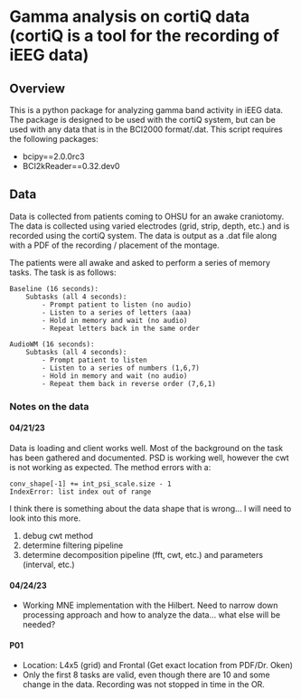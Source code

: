 # Gamma analysis on cortiQ data (cortiQ is a tool for the recording of iEEG data)

## Overview

This is a python package for analyzing gamma band activity in iEEG data. The package is designed to be used with the cortiQ system, but can be used with any data that is in the BCI2000 format/.dat. This script requires the following packages:

* bcipy==2.0.0rc3
* BCI2kReader==0.32.dev0 

## Data

Data is collected from patients coming to OHSU for an awake craniotomy. The data is collected using varied electrodes (grid, strip, depth, etc.) and is recorded using the cortiQ system. The data is output as a .dat file along with a PDF of the recording / placement of the montage. 

The patients were all awake and asked to perform a series of memory tasks. The task is as follows:

    Baseline (16 seconds): 
        Subtasks (all 4 seconds):
            - Prompt patient to listen (no audio)
            - Listen to a series of letters (aaa)
            - Hold in memory and wait (no audio)
            - Repeat letters back in the same order

    AudioWM (16 seconds): 
        Subtasks (all 4 seconds):
            - Prompt patient to listen
            - Listen to a series of numbers (1,6,7)
            - Hold in memory and wait (no audio)
            - Repeat them back in reverse order (7,6,1)



### Notes on the data

#### 04/21/23

Data is loading and client works well. Most of the background on the task has been gathered and documented. PSD is working well, however the cwt is not working as expected. The method errors with a: 

```
conv_shape[-1] += int_psi_scale.size - 1
IndexError: list index out of range
```

I think there is something about the data shape that is wrong... I will need to look into this more.

1. debug cwt method
2. determine filtering pipeline
3. determine decomposition pipeline (fft, cwt, etc.) and parameters (interval, etc.)

#### 04/24/23

- Working MNE implementation with the Hilbert. Need to narrow down processing approach and how to analyze the data... what else will be needed?

#### P01

* Location: L4x5 (grid) and Frontal (Get exact location from PDF/Dr. Oken)
* Only the first 8 tasks are valid, even though there are 10 and some change in the data. Recording was not stopped in time in the OR.